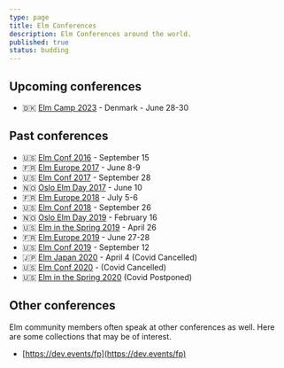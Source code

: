 ```yaml
---
type: page
title: Elm Conferences
description: Elm Conferences around the world.
published: true
status: budding
---
```


## Upcoming conferences

- 🇩🇰 [Elm Camp 2023](https://elm.camp) - Denmark - June 28-30


## Past conferences

- 🇺🇸 [Elm Conf 2016](https://2016.elm-conf.us/) - September 15
- 🇫🇷 [Elm Europe 2017](https://2017.elmeurope.org/) - June 8-9
- 🇺🇸 [Elm Conf 2017](https://2017.elm-conf.us/) - September 28
- 🇳🇴 [Oslo Elm Day 2017](https://2017.osloelmday.no/) - June 10
- 🇫🇷 [Elm Europe 2018](https://2018.elmeurope.org/) - July 5-6
- 🇺🇸 [Elm Conf 2018](https://2018.elm-conf.us/) - September 26
- 🇳🇴 [Oslo Elm Day 2019](https://2019.osloelmday.no/) - February 16
- 🇺🇸 [Elm in the Spring 2019](https://2019.elminthespring.org/) - April 26
- 🇫🇷 [Elm Europe 2019](https://2019.elmeurope.org/) - June 27-28
- 🇺🇸 [Elm Conf 2019](https://2019.elm-conf.com/) - September 12
- 🇯🇵 [Elm Japan 2020](https://elmjapan.org/) - April 4 (Covid Cancelled)
- 🇺🇸 [Elm Conf 2020](https://2020.elm-conf.com/) - (Covid Cancelled)
- 🇺🇸 [Elm in the Spring 2020](https://elminthespring.org/) (Covid Postponed)


## Other conferences

Elm community members often speak at other conferences as well. Here are some collections that may be of interest.

- [https://dev.events/fp](https://dev.events/fp)
